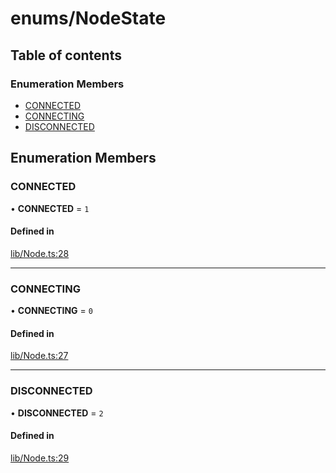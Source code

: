 # enums/NodeState

## Table of contents

### Enumeration Members

- [CONNECTED](enums.NodeState.md#connected)
- [CONNECTING](enums.NodeState.md#connecting)
- [DISCONNECTED](enums.NodeState.md#disconnected)

## Enumeration Members

### CONNECTED

• **CONNECTED** = ``1``

#### Defined in

[lib/Node.ts:28](https://github.com/hmes98318/LavaShark/blob/50abc40/src/lib/Node.ts#L28)

___

### CONNECTING

• **CONNECTING** = ``0``

#### Defined in

[lib/Node.ts:27](https://github.com/hmes98318/LavaShark/blob/50abc40/src/lib/Node.ts#L27)

___

### DISCONNECTED

• **DISCONNECTED** = ``2``

#### Defined in

[lib/Node.ts:29](https://github.com/hmes98318/LavaShark/blob/50abc40/src/lib/Node.ts#L29)
